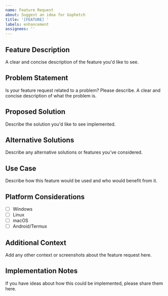 ```yaml
---
name: Feature Request
about: Suggest an idea for Gophetch
title: '[FEATURE] '
labels: enhancement
assignees: ''
---
```


## Feature Description
A clear and concise description of the feature you'd like to see.

## Problem Statement
Is your feature request related to a problem? Please describe.
A clear and concise description of what the problem is.

## Proposed Solution
Describe the solution you'd like to see implemented.

## Alternative Solutions
Describe any alternative solutions or features you've considered.

## Use Case
Describe how this feature would be used and who would benefit from it.

## Platform Considerations
- [ ] Windows
- [ ] Linux
- [ ] macOS
- [ ] Android/Termux

## Additional Context
Add any other context or screenshots about the feature request here.

## Implementation Notes
If you have ideas about how this could be implemented, please share them here.
